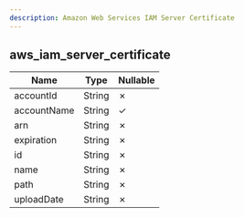 ```yaml
---
description: Amazon Web Services IAM Server Certificate
---
```

aws_iam_server_certificate
--------------------------

| **Name**    | **Type** | **Nullable** |
| ----------- | -------- | ------------ |
| accountId   | String   | &cross;      |
| accountName | String   | &check;      |
| arn         | String   | &cross;      |
| expiration  | String   | &cross;      |
| id          | String   | &cross;      |
| name        | String   | &cross;      |
| path        | String   | &cross;      |
| uploadDate  | String   | &cross;      |
